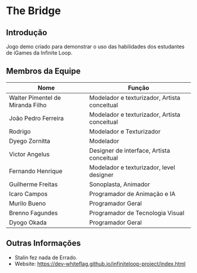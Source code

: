 # The Bridge
## Introdução

Jogo demo criado para demonstrar o uso das habilidades dos estudantes de iGames da Infinite Loop.

## Membros da Equipe

|Nome|Função|
| ------------- | -----|
| Walter Pimentel de Miranda Filho| Modelador e texturizador, Artista conceitual|
| João Pedro Ferreira|Modelador e texturizador, Artista conceitual|
|Rodrigo | Modelador e Texturizador|
|Dyego Zornitta|Modelador|
|Victor Angelus|Designer de interface, Artista conceitual|
|Fernando Henrique|Modelador e texturizador, level designer|
|Guilherme Freitas|Sonoplasta, Animador|
|Icaro Campos|Programador de Animação e IA|
|Murilo Bueno|Programador Geral|
|Brenno Fagundes|Programador de Tecnologia Visual|
|Dyogo Okada|Programador Geral|

## Outras Informações

* Stalin fez nada de Errado.
* Website: https://dev-whiteflag.github.io/infiniteloop-project/index.html
